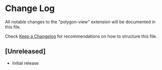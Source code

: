 # Change Log

All notable changes to the "polygon-view" extension will be documented in this file.

Check [Keep a Changelog](http://keepachangelog.com/) for recommendations on how to structure this file.

## [Unreleased]

- Initial release